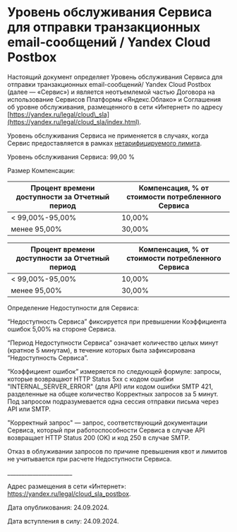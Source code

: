  Уровень обслуживания Сервиса для отправки транзакционных email\-сообщений / Yandex Cloud Postbox
================================================================================================

  Настоящий документ определяет Уровень обслуживания Сервиса для отправки транзакционных email\-сообщений/ Yandex Cloud Postbox (далее — «Сервис») и является неотъемлемой частью Договора на использование Сервисов Платформы «Яндекс.Облако» и Соглашения об уровне обслуживания, размещенного в сети «Интернет» по адресу [https://yandex.ru/legal/cloud\_sla](https://yandex.ru/legal/cloud_sla/index.html).

 Уровень обслуживания Сервиса не применяется в случаях, когда Сервис предоставляется в рамках [нетарифицируемого лимита](https://yandex.cloud/ru/docs/postbox/pricing).

 Уровень обслуживания Сервиса: 99,00 %

 Размер Компенсации:

  


| Процент времени доступности за Отчетный период | Компенсация, % от стоимости потребленного Сервиса |
| --- | --- |
| \< 99,00%\-95,00% | 10,00% |
| менее 95,00% | 30,00% |




| Процент времени доступности за Отчетный период | Компенсация, % от стоимости потребленного Сервиса |
| --- | --- |
| \< 99,00%\-95,00% | 10,00% |
| менее 95,00% | 30,00% |

 Определение Недоступности для Сервиса:

 “Недоступность Сервиса” фиксируется при превышении Коэффициента ошибок 5,00% на стороне Сервиса.

 “Период Недоступности Сервиса” означает количество целых минут (кратное 5 минутам), в течение которых была зафиксирована “Недоступность Сервиса”.

 “Коэффициент ошибок” измеряется по следующей формуле: запросы, которые возвращают HTTP Status 5xx с кодом ошибки "INTERNAL\_SERVER\_ERROR" (для API) или кодом ошибки SMTP 421, разделенные на общее количество Корректных запросов за 5 минут. Под запросом подразумевается одна сессия отправки письма через API или SMTP.

 "Корректный запрос" — запрос, соответствующий документации Сервиса, который при работоспособности Сервиса в случае API возвращает HTTP Status 200 (OK) и код 250 в случае SMTP.

 Отказ в облуживании запросов по причине превышения квот и лимитов не учитывается при расчете Недоступности Сервиса.

 \_\_\_\_\_\_\_\_\_\_\_\_\_\_\_\_\_\_\_\_\_\_\_

 Адрес размещения в сети «Интернет»: <https://yandex.ru/legal/cloud_sla_postbox>.

 Дата опубликования: 24\.09\.2024\.

 Дата вступления в силу: 24\.09\.2024\.

  
